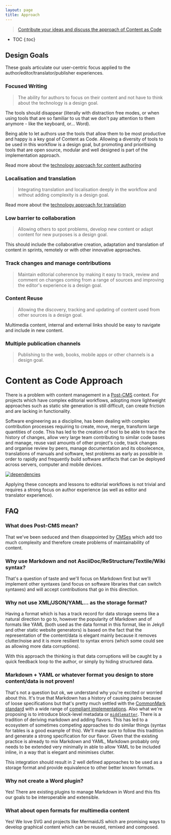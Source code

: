 ```yaml
---
layout: page
title: Approach
---
```


> [Contribute your ideas and discuss the approach of Content as Code](https://github.com/iilab/contentascode/issues/1)

* TOC
{:toc}


## Design Goals

These goals articulate our user-centric focus applied to the author/editor/translator/publisher experiences.

### Focused Writing

> The ability for authors to focus on their content and not have to think about the technology is a design goal.

The tools should disappear (literally with distraction free modes, or when using tools that are so familiar to us that we don't pay attention to them anymore - like the keyboard, or... Word).

Being able to let authors use the tools that allow them to be most productive and happy is a key goal of Content as Code. Allowing a diversity of tools to be used in this workflow is a design goal, but promoting and prioritising tools that are open source, modular and well designed is part of the implementation approach.

Read more about the [technology approach for content authoring](../technology/authoring)

### Localisation and translation

> Integrating translation and localisation deeply in the workflow and without adding complexity is a design goal.

Read more about the [technology approach for translation](../technology/translation)

### Low barrier to collaboration

> Allowing others to spot problems, develop new content or adapt content for new purposes is a design goal.

This should include the collaborative creation, adaptation and translation of content in sprints, remotely or with other innovative approaches.

### Track changes and manage contributions

> Maintain editorial coherence by making it easy to track, review and comment on changes coming from a range of sources and improving the editor's experience is a design goal.

### Content Reuse

> Allowing the discovery, tracking and updating of content used from other sources is a design goal.

Multimedia content, internal and external links should be easy to navigate and include in new content.

### Multiple publication channels

> Publishing to the web, books, mobile apps or other channels is a design goal.

# Content as Code Approach

There is a problem with content management in a [Post-CMS](#what-does-post-cms-means) context. For projects which have complex editorial workflows, adopting more lightweight approaches such as static site generation is still difficult, can create friction and are lacking in functionality.

Software engineering as a discipline, has been dealing with complex contribution processes requiring to create, move, merge, transform large quantities of code. This has led to the creation of tool to be able to trace the history of changes, allow very large team contributing to similar code bases and manage, reuse vast amounts of other project's code, track changes and organise review by peers, manage documentation and its obsolecence, translations of manuals and software, test problems as early as possible in order to rapidly and frequently build software artifacts that can be deployed across servers, computer and mobile devices.

[![dependencies](../images/dependencies.png)](../images/dependencies.png)

Applying these concepts and lessons to editorial workflows is not trivial and requires a strong focus on author experience (as well as editor and translator experience).

## FAQ

### What does Post-CMS mean?

That we've been seduced and then disappointed by [CMSes](https://en.wikipedia.org/wiki/Content_management_system "Content Management Systems") which add too much complexity and therefore create problems of maintainability of content.

### Why use Markdown and not AsciiDoc/ReStructure/Textile/Wiki syntax?

That's a question of taste and we'll focus on Markdown first but we'll implement other syntaxes (and focus on software libraries that can switch syntaxes) and will accept contributions that go in this direction.

### Why not use XML/JSON/YAML... as the storage format?

Having a format which is has a track record for data storage seems like a natural direction to go to, however the popularity of Markdown and of formats like YAML (both used as the data format in this format, like in Jekyll and other static website generators) is based on the fact that the representation of the content/data is elegant mainly because it removes clutter/noise and it is more resilient to syntax errors (which some could see as allowing more data corruptions).

With this approach the thinking is that data corruptions will be caught by a quick feedback loop to the author, or simply by hiding structured data.

### Markdown + YAML or whatever format you design to store content/data is not proven!

That's not a question but ok, we understand why you're excited or worried about this. It's true that Markdown has a history of causing pains because of loose specifications but that's pretty much settled with the [CommonMark standard](http://commonmark.org/) with a wide range of [compliant implementations](https://github.com/jgm/CommonMark/wiki/List-of-CommonMark-Implementations). Also what we're proposing is to introduce block-level metadata or [```middlematter```](https://github.com/iilab/contentascode/issues/12). There is a tradition of deriving markdown and adding flavors. This has led to a ecosystem of sometimes competing approaches to do similar things (syntax for tables is a good example of this). We'll make sure to follow this tradition and generate a strong specification for our flavor. Given that the existing practice is already to mix Markdown and YAML, Markdown probably only needs to be extended very minimally in able to allow YAML to be included inline, in a way that is elegant and minimises clutter.

This integration should result in 2 well defined approaches to be used as a storage format and provide equivalence to other better known formats.

### Why not create a Word plugin?

Yes! There are existing plugins to manage Markdown in Word and this fits our goals to be interoperable and extensible.

### What about open formats for multimedia content

Yes! We love SVG and projects like MermaidJS which are promising ways to develop graphical content which can be reused, remixed and composed.


